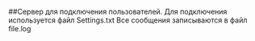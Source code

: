 ##Сервер для подключения пользователей.
Для подключения используется файл Settings.txt
Все сообщения записываются в файл file.log
